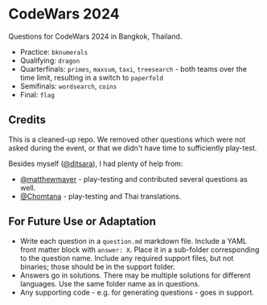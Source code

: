 # CodeWars 2024

Questions for CodeWars 2024 in Bangkok, Thailand.

* Practice: `bknumerals`
* Qualifying: `dragon`
* Quarterfinals: `primes`, `maxsum`, `taxi`, `treesearch` - both teams over the
  time limit, resulting in a switch to `paperfold`
* Semifinals: `wordsearch`, `coins`
* Final: `flag`

## Credits

This is a cleaned-up repo. We removed other questions which were not asked
during the event, or that we didn't have time to sufficiently play-test.

Besides myself ([@ditsara](https://github.com/ditsara)), I had plenty of help
from:

* [@matthewmayer](https://github.com/matthewmayer) - play-testing and
  contributed several questions as well.
* [@Chomtana](https://github.com/Chomtana) - play-testing and Thai translations.

## For Future Use or Adaptation

* Write each question in a `question.md` markdown file. Include a YAML front 
  matter block with `answer: X`. Place it in a sub-folder corresponding to the 
  question name. Include any required support files, but not binaries; those 
  should be in the support folder.
* Answers go in solutions. There may be multiple solutions for different 
  languages. Use the same folder name as in questions.
* Any supporting code - e.g. for generating questions - goes in support.

